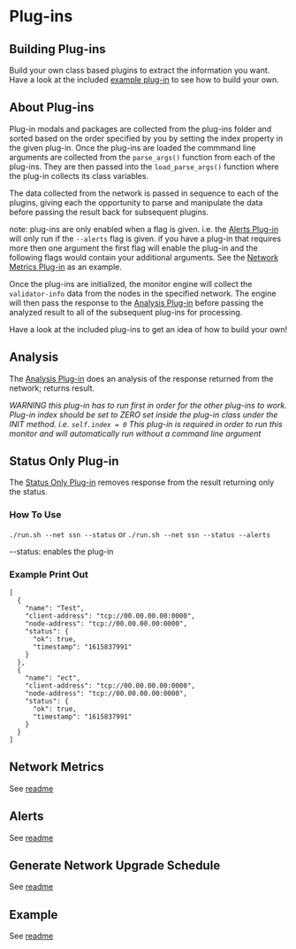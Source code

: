 # Plug-ins

## Building Plug-ins

Build your own class based plugins to extract the information you want. Have a look at the included [example plug-in](Example/example.py) to see how to build your own. 

## About Plug-ins

Plug-in modals and packages are collected from the plug-ins folder and sorted based on the order specified by you by setting the index property in the given plug-in. Once the plug-ins are loaded the commmand line arguments are collected from the `parse_args()` function from each of the plug-ins. They are then passed into the `load_parse_args()` function where the plug-in collects its class variables.

The data collected from the network is passed in sequence to each of the plugins, giving each the opportunity to parse and manipulate the data before passing the result back for subsequent plugins.

note: plug-ins are only enabled when a flag is given. i.e. the [Alerts Plug-in](alerts/alerts.py) will only run if the `--alerts` flag is given. if you have a plug-in that requires more then one argument the first flag will enable the plug-in and the following flags would contain your additional arguments. See the [Network Metrics Plug-in](metrics/network_metrics.py) as an example.

Once the plug-ins are initialized, the monitor engine will collect the `validator-info` data from the nodes in the specified network. The engine will then pass the response to the [Analysis Plug-in](analysis.py) before passing the analyzed result to all of the subsequent plug-ins for processing.

Have a look at the included plug-ins to get an idea of how to build your own!

## Analysis

The [Analysis Plug-in](analysis.py) does an analysis of the response returned from the network; returns result.

*WARNING this plug-in has to run first in order for the other plug-ins to work. Plug-in index should be set to ZERO set inside the plug-in class under the INIT method. i.e. `self.index = 0`*
*This plug-in is required in order to run this monitor and will automatically run without a command line argument*

## Status Only Plug-in

The [Status Only Plug-in](status_only.py) removes response from the result returning only the status.

### How To Use
`./run.sh --net ssn --status` or `./run.sh --net ssn --status --alerts`

--status: enables the plug-in

### Example Print Out
```
[
  {
    "name": "Test",
    "client-address": "tcp://00.00.00.00:0000",
    "node-address": "tcp://00.00.00.00:0000",
    "status": {
      "ok": true,
      "timestamp": "1615837991"
    }
  },
  {
    "name": "ect",
    "client-address": "tcp://00.00.00.00:0000",
    "node-address": "tcp://00.00.00.00:0000",
    "status": {
      "ok": true,
      "timestamp": "1615837991"
    }
  }
]
```

## Network Metrics

See [readme](metrics/README.md)

## Alerts

See [readme](alerts/README.md)

## Generate Network Upgrade Schedule

See [readme](generate_upgrade_schedule/README.md)

## Example

See [readme](Example/README.md)
